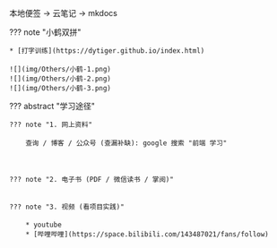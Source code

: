
本地便签 -> 云笔记 -> mkdocs

??? note "小鹤双拼"

    * [打字训练](https://dytiger.github.io/index.html)

    ![](img/Others/小鹤-1.png)
    ![](img/Others/小鹤-2.png)
    ![](img/Others/小鹤-3.png)

??? abstract "学习途径"

    ??? note "1. 网上资料"

        查询 / 博客 / 公众号 (查漏补缺): google 搜索 "前端 学习"



    ??? note "2. 电子书 (PDF / 微信读书 / 掌阅)"


    ??? note "3. 视频 (看项目实践)"

        * youtube
        * [哔哩哔哩](https://space.bilibili.com/143487021/fans/follow)


    


